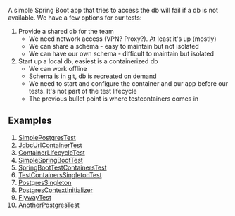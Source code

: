 A simple Spring Boot app that tries to access the db will fail if a db is not available.
We have a few options for our tests:

1. Provide a shared db for the team
   * We need network access (VPN? Proxy?). At least it's up (mostly)
   * We can share a schema - easy to maintain but not isolated
   * We can have our own schema - difficult to maintain but isolated
2. Start up a local db, easiest is a containerized db
   * We can work offline
   * Schema is in git, db is recreated on demand
   * We need to start and configure the container and our app before our tests. It's not part of the test lifecycle
   * The previous bullet point is where testcontainers comes in

## Examples

1. [SimplePostgresTest](src/test/java/com/att/training/ct/basic/SimplePostgresTest.java)
2. [JdbcUrlContainerTest](src/test/java/com/att/training/ct/basic/JdbcUrlContainerTest.java)
3. [ContainerLifecycleTest](src/test/java/com/att/training/ct/basic/ContainerLifecycleTest.java)
4. [SimpleSpringBootTest](src/test/java/com/att/training/ct/spring/SimpleSpringBootTest.java)
5. [SpringBootTestContainersTest](src/test/java/com/att/training/ct/spring/SpringBootTestContainersTest.java)
6. [TestContainersSingletonTest](src/test/java/com/att/training/ct/spring/TestContainersSingletonTest.java)
7. [PostgresSingleton](src/test/java/com/att/training/ct/spring/PostgresSingleton.java)
8. [PostgresContextInitializer](src/test/java/com/att/training/ct/spring/PostgresContextInitializer.java)
9. [FlywayTest](src/test/java/com/att/training/ct/spring/FlywayTest.java)
10. [AnotherPostgresTest](src/test/java/com/att/training/ct/advanced/AnotherPostgresTest.java)